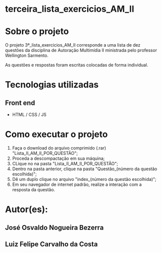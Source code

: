 # terceira_lista_exercicios_AM_II

# Sobre o projeto

O projeto 3ª_lista_exercicios_AM_II corresponde a uma lista de dez questões da disciplina de Autoração Multimídia II ministrada pelo professor Wellington Sarmento.

As questões e respostas foram escritas colocadas de forma individual.

# Tecnologias utilizadas

## Front end
- HTML / CSS / JS 


# Como executar o projeto

1. Faça o download do arquivo comprimido (.rar) "Lista_II_AM_II_POR_QUESTÃO";
2. Proceda a descompactação em sua máquina;
3. CLique no na pasta "Lista_II_AM_II_POR_QUESTÃO";
4. Dentro na pasta anterior, clique na pasta "Questão_(número da questão escolhida)";
5. Dê um duplo clique no arquivo "index_(número da questão escolhida)";
6. Em seu navegador de internet padrão, realize a interação com a resposta da questão.


# Autor(es):

## José Osvaldo Nogueira Bezerra
## Luiz Felipe Carvalho da Costa


